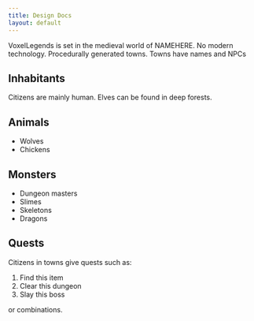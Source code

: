 ```yaml
---
title: Design Docs
layout: default
---
```


VoxelLegends is set in the medieval world of NAMEHERE. No modern technology.
Procedurally generated towns. Towns have names and NPCs

## Inhabitants

Citizens are mainly human. Elves can be found in deep forests.

## Animals

* Wolves
* Chickens

## Monsters

* Dungeon masters
* Slimes
* Skeletons
* Dragons

## Quests

Citizens in towns give quests such as:

1. Find this item
2. Clear this dungeon
3. Slay this boss

or combinations.

